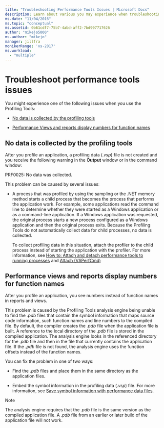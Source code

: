 ```yaml
---
title: "Troubleshooting Performance Tools Issues | Microsoft Docs"
description: Learn about various you may experience when troubleshooting Performance Tools issues, for example when no data is collected by the profiling tools.
ms.date: "11/04/2016"
ms.topic: "conceptual"
ms.assetid: 0b61cdf7-75b7-4abd-aff2-7bd997717626
author: "mikejo5000"
ms.author: "mikejo"
manager: jillfra
monikerRange: 'vs-2017'
ms.workload:
  - "multiple"
---
```

# Troubleshoot performance tools issues
You might experience one of the following issues when you use the Profiling Tools:

- [No data is collected by the profiling tools](#no-data-is-collected-by-the-profiling-tools)

- [Performance Views and reports display numbers for function names](#performance-views-and-reports-display-numbers-for-function-names)

## No data is collected by the profiling tools
 After you profile an application, a profiling data (.*vsp*) file is not created and you receive the following warning in the **Output** window or in the command window:

 PRF0025: No data was collected.

 This problem can be caused by several issues:

- A process that was profiled by using the sampling or the .NET memory method starts a child process that becomes the process that performs the application work. For example, some applications read the command line to determine whether they were started as a Windows application or as a command-line application. If a Windows application was requested, the original process starts a new process configured as a Windows application and then the original process exits. Because the Profiling Tools do not automatically collect data for child processes, no data is collected.

     To collect profiling data in this situation, attach the profiler to the child process instead of starting the application with the profiler. For more information, see [How to: Attach and detach performance tools to running processes](../profiling/how-to-attach-and-detach-performance-tools-to-running-processes.md) and [Attach (VSPerfCmd)](../profiling/attach.md)

## Performance views and reports display numbers for function names
 After you profile an application, you see numbers instead of function names in reports and views.

 This problem is caused by the Profiling Tools analysis engine being unable to find the .*pdb* files that contain the symbol information that maps source code information, such function names and line numbers to the compiled file. By default, the compiler creates the .*pdb* file when the application file is built. A reference to the local directory of the .*pdb* file is stored in the compiled application. The analysis engine looks in the referenced directory for the .*pdb* file and then in the file that currently contains the application file. If the .*pdb* file is not found, the analysis engine uses the function offsets instead of the function names.

 You can fix the problem in one of two ways:

- Find the .*pdb* files and place them in the same directory as the application files.

- Embed the symbol information in the profiling data (.*vsp*) file. For more information, see [Save symbol information with performance data files](../profiling/saving-symbol-information-with-performance-data-files.md).

> [!NOTE]
> The analysis engine requires that the .*pdb* file is the same version as the compiled application file. A .*pdb* file from an earlier or later build of the application file will not work.
